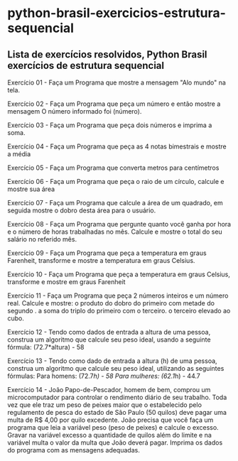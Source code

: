 # python-brasil-exercicios-estrutura-sequencial

## Lista de exercícios resolvidos, Python Brasil exercícios de estrutura sequencial

Exercício 01 - Faça um Programa que mostre a mensagem "Alo mundo" na tela.

Exercício 02 - Faça um Programa que peça um número e então mostre a mensagem O número informado foi (número).

Exercício 03 - Faça um Programa que peça dois números e imprima a soma.

Exercício 04 - Faça um Programa que peça as 4 notas bimestrais e mostre a média

Exercício 05 - Faça um Programa que converta metros para centímetros

Exercício 06 - Faça um Programa que peça o raio de um círculo, calcule e mostre sua área

Exercício 07 - Faça um Programa que calcule a área de um quadrado, em seguida mostre o dobro desta área para o usuário.

Exercício 08 - Faça um Programa que pergunte quanto você ganha por hora e o número de horas trabalhadas no mês. Calcule e mostre o total do seu salário no referido mês.

Exercício 09 - Faça um Programa que peça a temperatura em graus Farenheit, transforme e mostre a temperatura em graus Celsius.

Exercício 10 - Faça um Programa que peça a temperatura em graus Celsius, transforme e mostre em graus Farenheit

Exercício 11 - Faça um Programa que peça 2 números inteiros e um número real. Calcule e mostre: o produto do dobro do primeiro com metade do segundo . a soma do triplo do primeiro com o terceiro. o terceiro elevado ao cubo.

Exercício 12 - Tendo como dados de entrada a altura de uma pessoa, construa um algoritmo que calcule seu peso ideal, usando a seguinte fórmula: (72.7*altura) - 58

Exercício 13 - Tendo como dado de entrada a altura (h) de uma pessoa, construa um algoritmo que calcule seu peso ideal, utilizando as seguintes fórmulas: Para homens: (72.7*h) - 58 Para mulheres: (62.1*h) - 44.7

Exercício 14 - João Papo-de-Pescador, homem de bem, comprou um microcomputador para controlar o rendimento diário de seu trabalho. Toda vez que ele traz um peso de peixes maior que o estabelecido pelo regulamento de pesca do estado de São Paulo (50 quilos) deve pagar uma multa de R$ 4,00 por quilo excedente. João precisa que você faça um programa que leia a variável peso (peso de peixes) e calcule o excesso. Gravar na variável excesso a quantidade de quilos além do limite e na variável multa o valor da multa que João deverá pagar. Imprima os dados do programa com as mensagens adequadas.
